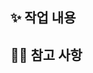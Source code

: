 ## ✨ 작업 내용
<!-- 어떤 작업을 하셨는지 내용을 작성해주세요. -->



## 💁‍♀️ 참고 사항
<!-- 막힌 부분이 있으면 어느 부분에서 막혔는지 설명해주세요 (코드를 첨부해주시면 좋아요 !) -->

